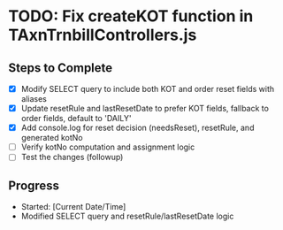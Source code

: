 # TODO: Fix createKOT function in TAxnTrnbillControllers.js

## Steps to Complete
- [x] Modify SELECT query to include both KOT and order reset fields with aliases
- [x] Update resetRule and lastResetDate to prefer KOT fields, fallback to order fields, default to 'DAILY'
- [x] Add console.log for reset decision (needsReset), resetRule, and generated kotNo
- [ ] Verify kotNo computation and assignment logic
- [ ] Test the changes (followup)

## Progress
- Started: [Current Date/Time]
- Modified SELECT query and resetRule/lastResetDate logic
